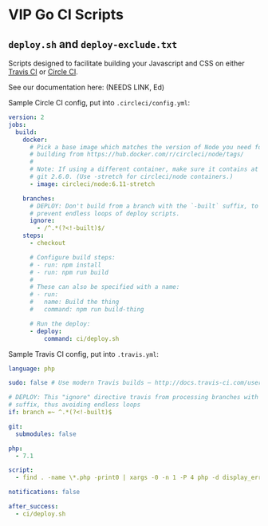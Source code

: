 # VIP Go CI Scripts

## `deploy.sh` and `deploy-exclude.txt`

Scripts designed to facilitate building your Javascript and CSS
on either [Travis CI](https://travis-ci.com) or [Circle CI](https://circleci.com/).

See our documentation here: (NEEDS LINK, Ed)

Sample Circle CI config, put into `.circleci/config.yml`:

``` yml
version: 2
jobs:
  build:
    docker:
      # Pick a base image which matches the version of Node you need for
      # building from https://hub.docker.com/r/circleci/node/tags/
      #
      # Note: If using a different container, make sure it contains at least
      # git 2.6.0. (Use -stretch for circleci/node containers.)
      - image: circleci/node:6.11-stretch

    branches:
      # DEPLOY: Don't build from a branch with the `-built` suffix, to
      # prevent endless loops of deploy scripts.
      ignore:
        - /^.*(?<!-built)$/
    steps:
      - checkout

      # Configure build steps:
      # - run: npm install
      # - run: npm run build
      #
      # These can also be specified with a name:
      # - run:
      #   name: Build the thing
      #   command: npm run build-thing

      # Run the deploy:
      - deploy:
          command: ci/deploy.sh
```

Sample Travis CI config, put into `.travis.yml`:

``` yml
language: php

sudo: false # Use modern Travis builds – http://docs.travis-ci.com/user/migrating-from-legacy/

# DEPLOY: This "ignore" directive travis from processing branches with a -built
# suffix, thus avoiding endless loops
if: branch =~ ^.*(?<!-built)$

git:
  submodules: false

php:
  - 7.1

script:
  - find . -name \*.php -print0 | xargs -0 -n 1 -P 4 php -d display_errors=stderr -l > /dev/null

notifications: false

after_success:
  - ci/deploy.sh
```
